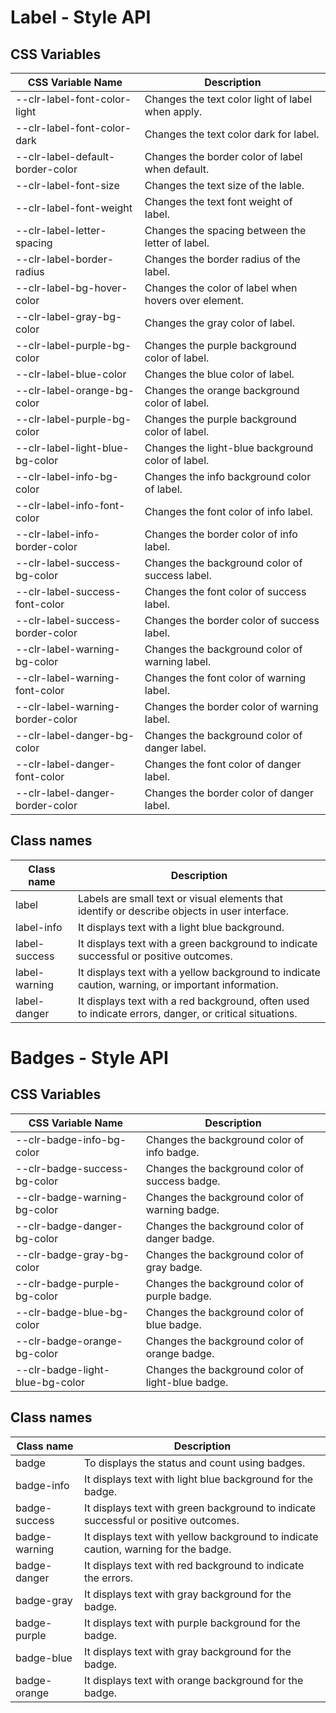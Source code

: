# Label - Style API

## CSS Variables

| CSS Variable Name              | Description                                                                              |
| ------------------------------ | ---------------------------------------------------------------------------------------- |
| --clr-label-font-color-light             | Changes the text color light of label when apply.       |
| --clr-label-font-color-dark              | Changes the text color dark for label.                  |
| --clr-label-default-border-color         | Changes the border color of label when default.         |
| --clr-label-font-size                    | Changes the text size of the lable.                     |
| --clr-label-font-weight                  | Changes the text font weight of label.                  |
| --clr-label-letter-spacing               | Changes the spacing between the letter of label.        |
| --clr-label-border-radius                | Changes the border radius of the label.                 |
| --clr-label-bg-hover-color               | Changes the color of label when hovers over element.    |
| --clr-label-gray-bg-color                | Changes the gray color of label.                        |
| --clr-label-purple-bg-color              | Changes the purple background color of label.           |
| --clr-label-blue-color                   | Changes the blue color of label.                        |
| --clr-label-orange-bg-color              | Changes the orange background color of label.           |
| --clr-label-purple-bg-color              | Changes the purple background color of label.           |
| --clr-label-light-blue-bg-color          | Changes the light-blue background color of label.       |
| --clr-label-info-bg-color                | Changes the info background color of label.             |
| --clr-label-info-font-color              | Changes the font color of info label.                   |
| --clr-label-info-border-color            | Changes the border color of info label.                 |
| --clr-label-success-bg-color             | Changes the background color of success label.          |
| --clr-label-success-font-color           | Changes the font color of success label.                |
| --clr-label-success-border-color         | Changes the border color of success label.              |
| --clr-label-warning-bg-color             | Changes the background color of warning label.          |
| --clr-label-warning-font-color           | Changes the font color of warning label.                |
| --clr-label-warning-border-color         | Changes the border color of warning label.              |
| --clr-label-danger-bg-color              | Changes the background color of danger label.           |
| --clr-label-danger-font-color            | Changes the font color of danger label.                 |
| --clr-label-danger-border-color          | Changes the border color of danger label.               |

## Class names

| Class name | Description                                                    |
| ---------- | -------------------------------------------------------------- |
| label           | Labels are small text or visual elements that identify or describe objects  in user interface.         |
| label-info      | It displays text with a light blue background.                                                         |
| label-success   | It displays text with a green background to indicate successful or positive outcomes.                  |
| label-warning   | It displays text with a yellow background to indicate caution, warning, or important information.      |
| label-danger    | It displays text with a red background, often used to indicate errors, danger, or critical situations. |


# Badges - Style API

## CSS Variables

| CSS Variable Name              | Description                                                                              |
| ------------------------------ | ---------------------------------------------------------------------------------------- |
| --clr-badge-info-bg-color                | Changes the background color of info badge.       |
| --clr-badge-success-bg-color             | Changes the background color of success badge.    |
| --clr-badge-warning-bg-color             | Changes the background color of warning badge.    |
| --clr-badge-danger-bg-color              | Changes the background color of danger badge.     |
| --clr-badge-gray-bg-color                | Changes the background color of gray badge.       |
| --clr-badge-purple-bg-color              | Changes the background color of purple badge.     |
| --clr-badge-blue-bg-color                | Changes the background color of blue badge.       |
| --clr-badge-orange-bg-color              | Changes the background color of orange badge.     |
| --clr-badge-light-blue-bg-color          | Changes the background color of light-blue badge. |


## Class names

| Class name | Description                                                    |
| ---------- | -------------------------------------------------------------- |
| badge            | To displays the status and count using badges.                                      |
| badge-info       | It displays text with light blue background for the badge.                          |
| badge-success    | It displays text with green background to indicate successful or positive outcomes. |
| badge-warning    | It displays text with yellow background to indicate caution, warning for the badge. |
| badge-danger     | It displays text with red background to indicate the errors.                        |
| badge-gray       | It displays text with gray background for the badge.                                |
| badge-purple     | It displays text with purple background for the badge.                              |
| badge-blue       | It displays text with gray background for the badge.                                |
| badge-orange     | It displays text with orange background for the badge.                              |
